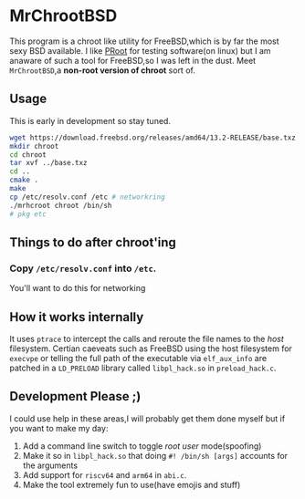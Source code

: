 # MrChrootBSD
  This program is a chroot like utility for FreeBSD,which is by far the most sexy BSD available. I like [PRoot](https://proot-me.github.io/) for testing software(on linux) but I am anaware of such a tool for FreeBSD,so I was left in the dust. Meet `MrChrootBSD`,a **non-root version of chroot** sort of.

## Usage
This is early in development so stay tuned.

```sh
wget https://download.freebsd.org/releases/amd64/13.2-RELEASE/base.txz
mkdir chroot
cd chroot 
tar xvf ../base.txz
cd ..
cmake .
make
cp /etc/resolv.conf /etc # networkring
./mrhcroot chroot /bin/sh
# pkg etc
``` 
## Things to do after chroot'ing
### Copy `/etc/resolv.conf` into `/etc`.
You'll want to do this for networking

## How it works internally
It uses `ptrace` to intercept the calls and reroute the file names to the *host* filesystem. Certian caeveats such as FreeBSD using the host filesystem for `execvpe` or telling the full path of the executable via `elf_aux_info`  are patched in a `LD_PRELOAD` library called `libpl_hack.so` in `preload_hack.c`.

## Development Please ;)
I could use help in these areas,I will probably get them done myself but if you want to make my day:

 1. Add a command line switch to toggle *root user* mode(spoofing)
 2. Make it so in `libpl_hack.so` that doing `#! /bin/sh [args]` accounts for the arguments
 3. Add support for `riscv64` and `arm64` in `abi.c`.
 4. Make the tool extremely fun to use(have emojis and stuff)
